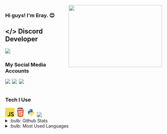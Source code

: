 <img src="https://media.giphy.com/media/l4KhNBgG8RaItFkDS/giphy.gif" align="right" width="300" height="200">

### Hi guys! I'm Eray. :blush:

##  </> Discord Developer

![](https://komarev.com/ghpvc/?username=Lawainn)

### My Social Media Accounts

[<img width="22" src="https://unpkg.com/simple-icons@v5/icons/steam.svg" align="left" />][steam]
[<img width="22" src="https://unpkg.com/simple-icons@v5/icons/discord.svg" align="left" />][discord]
[<img width="22" src="https://unpkg.com/simple-icons@v5/icons/spotify.svg" align="left" />][spotify]

<br />
<br />

### Tech I Use
<img src="https://raw.githubusercontent.com/github/explore/80688e429a7d4ef2fca1e82350fe8e3517d3494d/topics/javascript/javascript.png" widht="30" height= "30">
<img src="https://raw.githubusercontent.com/github/explore/80688e429a7d4ef2fca1e82350fe8e3517d3494d/topics/html/html.png" widht="30" height= "30">
<img src="https://raw.githubusercontent.com/github/explore/80688e429a7d4ef2fca1e82350fe8e3517d3494d/topics/python/python.png" widht="30" height= "30">
<img src="https://cdn.discordapp.com/attachments/890934127681994752/909389713847226408/cpp.png" widht="30" height= "30">

<br/>

 <details>
 <summary>:bulb: Github Stats</summary>
 <img src="https://github-readme-stats.vercel.app/api?username=Lawainn&theme=radical">
 </details>

 <details>
 <summary>:bulb: Most Used Languages</summary>
 <img src="https://github-readme-stats.vercel.app/api/top-langs/?username=Lawainn&layout=compact">
 </details>












[spotify]: https://open.spotify.com/user/gd119c0eylsfed80v4jdl6n82?si=31cd7af73fdc4e3f
[discord]: https://discord.gg/3s2f8ehPnF
[steam]: https://steamcommunity.com/id/Lawainn/
